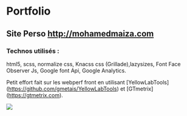 # Portfolio

## Site Perso http://mohamedmaiza.com

### Technos utilisés :
html5, scss, normalize css, Knacss css (Grillade),lazysizes, Font Face Observer Js, Google font Api, Google Analytics.

Petit effort fait sur les webperf front en utilisant [YellowLabTools] (https://github.com/gmetais/YellowLabTools) et [GTmetrix] (https://gtmetrix.com).

![](http://www.mohamedmaiza.com/bower_components/KNACSS/img/maiza_mohamed_small.jpg)
